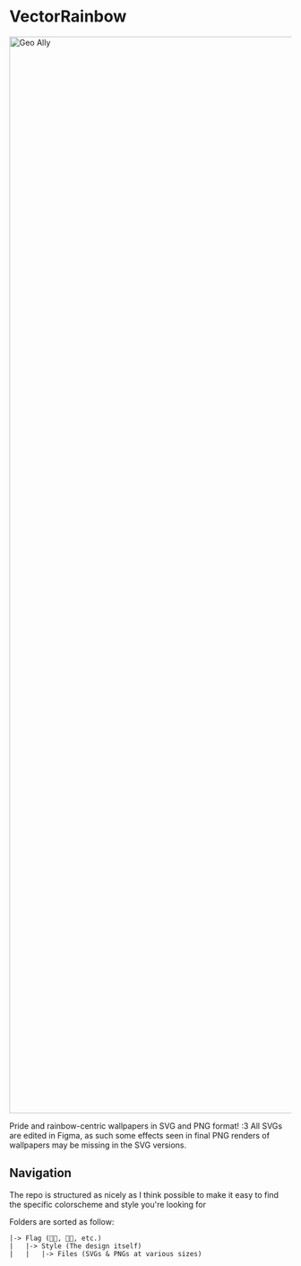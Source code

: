 # VectorRainbow
<img width="1920" alt="Geo Ally" src="https://github.com/Inderix/VectorRainbow/assets/88416096/59b718ca-1779-4c60-b645-14d8fece2b68">

Pride and rainbow-centric wallpapers in SVG and PNG format! :3
All SVGs are edited in Figma, as such some effects seen in final PNG renders of wallpapers may be missing in the SVG versions.

## Navigation
The repo is structured as nicely as I think possible to make it easy to find the specific colorscheme and style you're looking for

Folders are sorted as follow:
```
|-> Flag (🏳️‍🌈, 🏳️‍⚧️, etc.)
|   |-> Style (The design itself)
|   |   |-> Files (SVGs & PNGs at various sizes)
```
   
    
